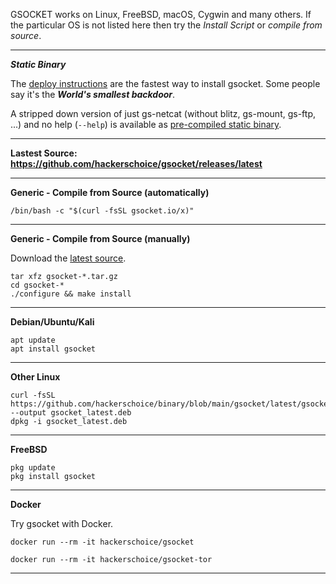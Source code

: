 

GSOCKET works on Linux, FreeBSD, macOS, Cygwin and many others. If the particular OS is not listed here then try the *Install Script* or *compile from source*.

---
***Static Binary***

The [deploy instructions](https://www.gsocket.io/deploy/) are the fastest way to install gsocket. Some people say it's the **_World's smallest backdoor_**.

A stripped down version of just gs-netcat (without blitz, gs-mount, gs-ftp, ...) and no help (`--help`) is available as [pre-compiled static binary](https://github.com/hackerschoice/binary/tree/main/gsocket/bin).

---

**Lastest Source: https://github.com/hackerschoice/gsocket/releases/latest**  

---
**Generic - Compile from Source (automatically)**
```
/bin/bash -c "$(curl -fsSL gsocket.io/x)"
```
---
**Generic - Compile from Source (manually)**

Download the [latest source](https://github.com/hackerschoice/gsocket/releases/latest).
```
tar xfz gsocket-*.tar.gz
cd gsocket-*
./configure && make install
```
---
**Debian/Ubuntu/Kali**
```
apt update
apt install gsocket
```
---
**Other Linux**
```
curl -fsSL https://github.com/hackerschoice/binary/blob/main/gsocket/latest/gsocket_latest_all.deb --output gsocket_latest.deb
dpkg -i gsocket_latest.deb
```
---
**FreeBSD**
```
pkg update
pkg install gsocket
```
---
**Docker**

Try gsocket with Docker.
```
docker run --rm -it hackerschoice/gsocket
```
```
docker run --rm -it hackerschoice/gsocket-tor
```
---








